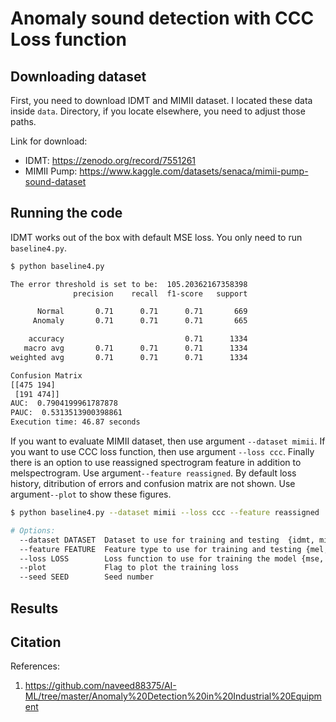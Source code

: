 # Anomaly sound detection with CCC Loss function

## Downloading dataset

First, you need to download IDMT and MIMII dataset. I located these data
inside `data`. Directory, if you locate elsewhere, you need to adjust those paths.

Link for download:  

- IDMT: <https://zenodo.org/record/7551261>
- MIMII Pump: <https://www.kaggle.com/datasets/senaca/mimii-pump-sound-dataset>

## Running the code

IDMT works out of the box with default MSE loss. You only need to run `baseline4.py`.

```bash
$ python baseline4.py

The error threshold is set to be:  105.20362167358398
              precision    recall  f1-score   support

      Normal       0.71      0.71      0.71       669
     Anomaly       0.71      0.71      0.71       665

    accuracy                           0.71      1334
   macro avg       0.71      0.71      0.71      1334
weighted avg       0.71      0.71      0.71      1334

Confusion Matrix
[[475 194]
 [191 474]]
AUC:  0.7904199961787878
PAUC:  0.5313513900398861
Execution time: 46.87 seconds
```

If you want to evaluate MIMII dataset, then use argument `--dataset mimii`. If you want to use CCC loss function, then use argument `--loss ccc`. Finally there is an option to use reassigned spectrogram feature in addition to melspectrogram. Use argument`--feature reassigned`. By default loss history, ditribution of errors and confusion matrix are not shown. Use argument`--plot` to show these figures.

```bash
$ python baseline4.py --dataset mimii --loss ccc --feature reassigned

# Options:
  --dataset DATASET  Dataset to use for training and testing  {idmt, mimii}
  --feature FEATURE  Feature type to use for training and testing {mel, reassigned}
  --loss LOSS        Loss function to use for training the model {mse, ccc, mae, mape}
  --plot             Flag to plot the training loss
  --seed SEED        Seed number
```

## Results

## Citation

References:  

1. <https://github.com/naveed88375/AI-ML/tree/master/Anomaly%20Detection%20in%20Industrial%20Equipment>
